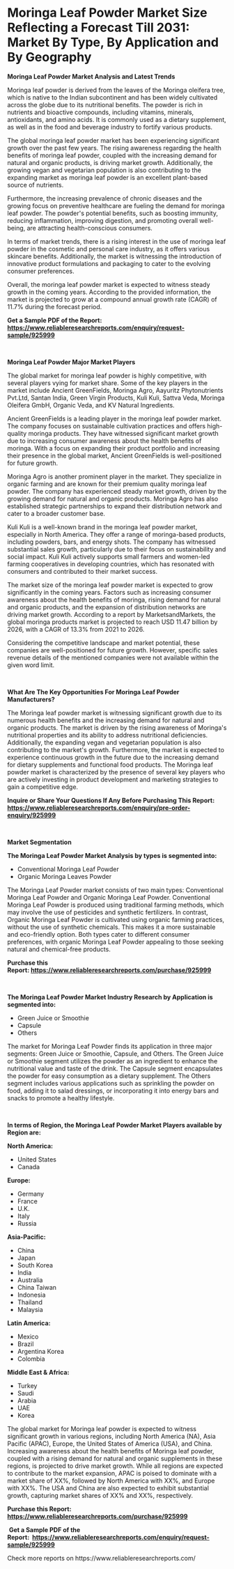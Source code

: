 <p><h1>Moringa Leaf Powder Market Size Reflecting a Forecast Till 2031: Market By Type, By Application and By Geography</h1></p><p><strong>Moringa Leaf Powder Market Analysis and Latest Trends</strong></p>
<p><p>Moringa leaf powder is derived from the leaves of the Moringa oleifera tree, which is native to the Indian subcontinent and has been widely cultivated across the globe due to its nutritional benefits. The powder is rich in nutrients and bioactive compounds, including vitamins, minerals, antioxidants, and amino acids. It is commonly used as a dietary supplement, as well as in the food and beverage industry to fortify various products.</p><p>The global moringa leaf powder market has been experiencing significant growth over the past few years. The rising awareness regarding the health benefits of moringa leaf powder, coupled with the increasing demand for natural and organic products, is driving market growth. Additionally, the growing vegan and vegetarian population is also contributing to the expanding market as moringa leaf powder is an excellent plant-based source of nutrients.</p><p>Furthermore, the increasing prevalence of chronic diseases and the growing focus on preventive healthcare are fueling the demand for moringa leaf powder. The powder's potential benefits, such as boosting immunity, reducing inflammation, improving digestion, and promoting overall well-being, are attracting health-conscious consumers.</p><p>In terms of market trends, there is a rising interest in the use of moringa leaf powder in the cosmetic and personal care industry, as it offers various skincare benefits. Additionally, the market is witnessing the introduction of innovative product formulations and packaging to cater to the evolving consumer preferences.</p><p>Overall, the moringa leaf powder market is expected to witness steady growth in the coming years. According to the provided information, the market is projected to grow at a compound annual growth rate (CAGR) of 11.7% during the forecast period.</p></p>
<p><strong>Get a Sample PDF of the Report:&nbsp; <a href="https://www.reliableresearchreports.com/enquiry/request-sample/925999">https://www.reliableresearchreports.com/enquiry/request-sample/925999</a></strong></p>
<p>&nbsp;</p>
<p><strong>Moringa Leaf Powder Major Market Players</strong></p>
<p><p>The global market for moringa leaf powder is highly competitive, with several players vying for market share. Some of the key players in the market include Ancient GreenFields, Moringa Agro, Aayuritz Phytonutrients Pvt.Ltd, Santan India, Green Virgin Products, Kuli Kuli, Sattva Veda, Moringa Oleifera GmbH, Organic Veda, and KV Natural Ingredients.</p><p>Ancient GreenFields is a leading player in the moringa leaf powder market. The company focuses on sustainable cultivation practices and offers high-quality moringa products. They have witnessed significant market growth due to increasing consumer awareness about the health benefits of moringa. With a focus on expanding their product portfolio and increasing their presence in the global market, Ancient GreenFields is well-positioned for future growth.</p><p>Moringa Agro is another prominent player in the market. They specialize in organic farming and are known for their premium quality moringa leaf powder. The company has experienced steady market growth, driven by the growing demand for natural and organic products. Moringa Agro has also established strategic partnerships to expand their distribution network and cater to a broader customer base.</p><p>Kuli Kuli is a well-known brand in the moringa leaf powder market, especially in North America. They offer a range of moringa-based products, including powders, bars, and energy shots. The company has witnessed substantial sales growth, particularly due to their focus on sustainability and social impact. Kuli Kuli actively supports small farmers and women-led farming cooperatives in developing countries, which has resonated with consumers and contributed to their market success.</p><p>The market size of the moringa leaf powder market is expected to grow significantly in the coming years. Factors such as increasing consumer awareness about the health benefits of moringa, rising demand for natural and organic products, and the expansion of distribution networks are driving market growth. According to a report by MarketsandMarkets, the global moringa products market is projected to reach USD 11.47 billion by 2026, with a CAGR of 13.3% from 2021 to 2026.</p><p>Considering the competitive landscape and market potential, these companies are well-positioned for future growth. However, specific sales revenue details of the mentioned companies were not available within the given word limit.</p></p>
<p>&nbsp;</p>
<p><strong>What Are The Key Opportunities For Moringa Leaf Powder Manufacturers?</strong></p>
<p><p>The Moringa leaf powder market is witnessing significant growth due to its numerous health benefits and the increasing demand for natural and organic products. The market is driven by the rising awareness of Moringa's nutritional properties and its ability to address nutritional deficiencies. Additionally, the expanding vegan and vegetarian population is also contributing to the market's growth. Furthermore, the market is expected to experience continuous growth in the future due to the increasing demand for dietary supplements and functional food products. The Moringa leaf powder market is characterized by the presence of several key players who are actively investing in product development and marketing strategies to gain a competitive edge.</p></p>
<p><strong>Inquire or Share Your Questions If Any Before Purchasing This Report: <a href="https://www.reliableresearchreports.com/enquiry/pre-order-enquiry/925999">https://www.reliableresearchreports.com/enquiry/pre-order-enquiry/925999</a></strong></p>
<p>&nbsp;</p>
<p><strong>Market Segmentation</strong></p>
<p><strong>The Moringa Leaf Powder Market Analysis by types is segmented into:</strong></p>
<p><ul><li>Conventional Moringa Leaf Powder</li><li>Organic Moringa Leaves Powder</li></ul></p>
<p><p>The Moringa Leaf Powder market consists of two main types: Conventional Moringa Leaf Powder and Organic Moringa Leaf Powder. Conventional Moringa Leaf Powder is produced using traditional farming methods, which may involve the use of pesticides and synthetic fertilizers. In contrast, Organic Moringa Leaf Powder is cultivated using organic farming practices, without the use of synthetic chemicals. This makes it a more sustainable and eco-friendly option. Both types cater to different consumer preferences, with organic Moringa Leaf Powder appealing to those seeking natural and chemical-free products.</p></p>
<p><strong>Purchase this Report:&nbsp;<a href="https://www.reliableresearchreports.com/purchase/925999">https://www.reliableresearchreports.com/purchase/925999</a></strong></p>
<p>&nbsp;</p>
<p><strong>The Moringa Leaf Powder Market Industry Research by Application is segmented into:</strong></p>
<p><ul><li>Green Juice or Smoothie</li><li>Capsule</li><li>Others</li></ul></p>
<p><p>The market for Moringa Leaf Powder finds its application in three major segments: Green Juice or Smoothie, Capsule, and Others. The Green Juice or Smoothie segment utilizes the powder as an ingredient to enhance the nutritional value and taste of the drink. The Capsule segment encapsulates the powder for easy consumption as a dietary supplement. The Others segment includes various applications such as sprinkling the powder on food, adding it to salad dressings, or incorporating it into energy bars and snacks to promote a healthy lifestyle.</p></p>
<p>&nbsp;</p>
<p><strong>In terms of Region, the Moringa Leaf Powder Market Players available by Region are:</strong></p>
<p>
    <p> <strong> North America: </strong>
        <ul>
            <li>United States</li>
            <li>Canada</li>
        </ul>
        </p> 
    <p> <strong> Europe: </strong>
        <ul>
            <li>Germany</li>
            <li>France</li>
            <li>U.K.</li>
            <li>Italy</li>
            <li>Russia</li>
        </ul>
        </p> 
    <p> <strong> Asia-Pacific: </strong>
        <ul>
            <li>China</li>
            <li>Japan</li>
            <li>South Korea</li>
            <li>India</li>
            <li>Australia</li>
            <li>China Taiwan</li>
            <li>Indonesia</li>
            <li>Thailand</li>
            <li>Malaysia</li>
        </ul>
        </p> 
    <p> <strong> Latin America: </strong>
        <ul>
            <li>Mexico</li>
            <li>Brazil</li>
            <li>Argentina Korea</li>
            <li>Colombia</li>
        </ul>
        </p> 
    <p> <strong> Middle East & Africa: </strong>
        <ul>
            <li>Turkey</li>
            <li>Saudi</li>
            <li>Arabia</li>
            <li>UAE</li>
            <li>Korea</li>
        </ul>
    </p>
    </p>
<p><p>The global market for Moringa leaf powder is expected to witness significant growth in various regions, including North America (NA), Asia Pacific (APAC), Europe, the United States of America (USA), and China. Increasing awareness about the health benefits of Moringa leaf powder, coupled with a rising demand for natural and organic supplements in these regions, is projected to drive market growth. While all regions are expected to contribute to the market expansion, APAC is poised to dominate with a market share of XX%, followed by North America with XX%, and Europe with XX%. The USA and China are also expected to exhibit substantial growth, capturing market shares of XX% and XX%, respectively.</p></p>
<p><strong>Purchase this Report: <a href="https://www.reliableresearchreports.com/purchase/925999">https://www.reliableresearchreports.com/purchase/925999</a></strong></p>
<p>&nbsp;<strong>Get a Sample PDF of the Report:&nbsp;&nbsp;<a href="https://www.reliableresearchreports.com/enquiry/request-sample/925999">https://www.reliableresearchreports.com/enquiry/request-sample/925999</a></strong></p>
<p><strong></strong></p>
<p>Check more reports on https://www.reliableresearchreports.com/</p>